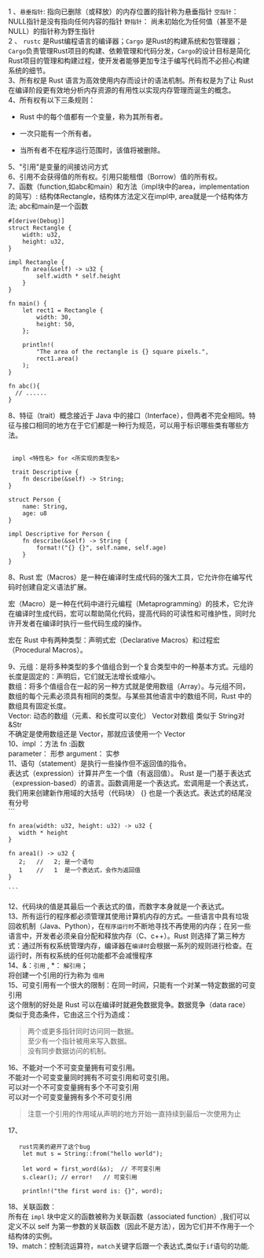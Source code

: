 1 、`悬垂指针`: 指向已删除（或释放）的内存位置的指针称为悬垂指针  `空指针`： NULL指针是没有指向任何内容的指针 `野指针`： 尚未初始化为任何值（甚至不是NULL）的指针称为野生指针 <br/>
2 、 `rustc` 是Rust编程语言的编译器；`Cargo` 是Rust的构建系统和包管理器；`Cargo`负责管理Rust项目的构建、依赖管理和代码分发，`Cargo`的设计目标是简化Rust项目的管理和构建过程，使开发者能够更加专注于编写代码而不必担心构建系统的细节。<br/>
3、所有权是 Rust 语言为高效使用内存而设计的语法机制。所有权是为了让 Rust 在编译阶段更有效地分析内存资源的有用性以实现内存管理而诞生的概念。<br/>
4、所有权有以下三条规则：

- Rust 中的每个值都有一个变量，称为其所有者。
* 一次只能有一个所有者。
+ 当所有者不在程序运行范围时，该值将被删除。

5、"引用"是变量的间接访问方式 <br/>
6、引用不会获得值的所有权。引用只能租借（Borrow）值的所有权。<br/>
7、函数（function,如abc和main）和方法（impl块中的area，implementation的简写）:
结构体Rectangle，结构体方法定义在impl中, area就是一个结构体方法; abc和main是一个函数
```
#[derive(Debug)]
struct Rectangle {
    width: u32,
    height: u32,
}

impl Rectangle {
    fn area(&self) -> u32 {
        self.width * self.height
    }
}

fn main() {
    let rect1 = Rectangle {
        width: 30,
        height: 50,
    };

    println!(
        "The area of the rectangle is {} square pixels.",
        rect1.area()
    );
}

fn abc(){
  // ......
}

```
8、特征（trait）概念接近于 Java 中的接口（Interface），但两者不完全相同。特征与接口相同的地方在于它们都是一种行为规范，可以用于标识哪些类有哪些方法。<br/>

```

 impl <特性名> for <所实现的类型名>

 trait Descriptive {
    fn describe(&self) -> String;
}

struct Person {
    name: String,
    age: u8
}

impl Descriptive for Person {
    fn describe(&self) -> String {
        format!("{} {}", self.name, self.age)
    }
} 

```
8、Rust 宏（Macros）是一种在编译时生成代码的强大工具，它允许你在编写代码时创建自定义语法扩展。<br/>

宏（Macro）是一种在代码中进行元编程（Metaprogramming）的技术，它允许在编译时生成代码，宏可以帮助简化代码，提高代码的可读性和可维护性，同时允许开发者在编译时执行一些代码生成的操作。<br/>

宏在 Rust 中有两种类型：声明式宏（Declarative Macros）和过程宏（Procedural Macros）。<br/>

9、元组：是将多种类型的多个值组合到一个复合类型中的一种基本方式。元组的长度是固定的：声明后，它们就无法增长或缩小。<br/>
   数组：将多个值组合在一起的另一种方式就是使用数组（Array）。与元组不同，数组的每个元素必须具有相同的类型。与某些其他语言中的数组不同，Rust 中的数组具有固定长度。<br/>
   Vector:  动态的数组（元素、和长度可以变化） Vector对数组 类似于 String对&Str  <br/>
   不确定是使用数组还是 Vector，那就应该使用一个 Vector <br/>
10、impl ：方法   fn :函数  <br/>
    parameter： 形参  argument： 实参  <br/>
11、语句（statement）是执行一些操作但不返回值的指令。 <br/>
    表达式（expression）计算并产生一个值（有返回值）。 Rust 是一门基于表达式（expression-based）的语言。函数调用是一个表达式。宏调用是一个表达式，我们用来创建新作用域的大括号（代码块） {} 也是一个表达式。表达式的结尾没有分号 <br/>
    ```
    
    fn area(width: u32, height: u32) -> u32 {
       width * height
    }

    fn area1() -> u32 {
       2;   //   2; 是一个语句
       1    //   1  是一个表达式，会作为返回值
    }
    
    ```
12、代码块的值是其最后一个表达式的值，而数字本身就是一个表达式。   <br/> 
13、所有运行的程序都必须管理其使用计算机内存的方式。一些语言中具有垃圾回收机制（Java、Python），在`程序运行时`不断地寻找不再使用的内存；在另一些语言中，开发者必须亲自分配和释放内存（C、c++）。Rust 则选择了第三种方式：通过所有权系统管理内存，编译器在`编译时`会根据一系列的规则进行检查。在运行时，所有权系统的任何功能都不会减慢程序    <br/>
14、&：`引用` , *： `解引用`； <br/> 
    将创建一个引用的行为称为 `借用`   <br/> 
15、可变引用有一个很大的限制：在同一时间，只能有一个对某一特定数据的可变引用 <br/> 
    这个限制的好处是 Rust 可以在编译时就避免数据竞争。数据竞争（data race）类似于竞态条件，它由这三个行为造成：<br/> 
>  两个或更多指针同时访问同一数据。<br/> 
>  至少有一个指针被用来写入数据。 <br/> 
>  没有同步数据访问的机制。<br/>

16、不能对一个不可变变量拥有可变引用。<br/>
    不能对一个可变变量同时拥有不可变引用和可变引用。<br/>
    可以对一个不可变变量拥有多个不可变引用<br/>
    可以对一个可变变量拥有多个不可变引用<br/>
> 注意一个引用的作用域从声明的地方开始一直持续到最后一次使用为止

17、
```
   rust完美的避开了这个bug
    let mut s = String::from("hello world");

    let word = first_word(&s);  // 不可变引用
    s.clear(); // error!   // 可变引用

    println!("the first word is: {}", word);

```
18、关联函数：<br/>
所有在 `impl` 块中定义的函数被称为关联函数（associated function）,我们可以定义不以 self 为第一参数的关联函数（因此不是方法），因为它们并不作用于一个结构体的实例。<br/>
19、match：控制流运算符，`match`关键字后跟一个表达式,类似于`if`语句的功能.  <br/>
